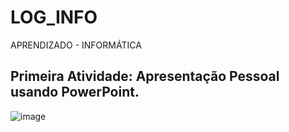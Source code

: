 # LOG_INFO
APRENDIZADO - INFORMÁTICA

## Primeira Atividade: Apresentação Pessoal usando PowerPoint.
![image](https://github.com/user-attachments/assets/55edd754-e0c2-4e23-9353-285c9339afee)
